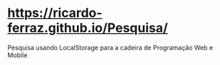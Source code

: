 # https://ricardo-ferraz.github.io/Pesquisa/
Pesquisa usando LocalStorage para a cadeira de Programação Web e Mobile
